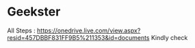 # Geekster

All Steps : https://onedrive.live.com/view.aspx?resid=457DBBF831FF9B5%211353&id=documents Kindly check
